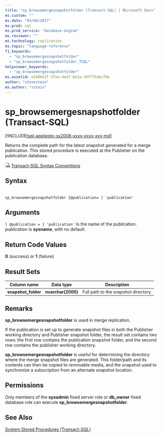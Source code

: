 ```yaml
---
title: "sp_browsemergesnapshotfolder (Transact-SQL) | Microsoft Docs"
ms.custom: ""
ms.date: "03/04/2017"
ms.prod: sql
ms.prod_service: "database-engine"
ms.reviewer: ""
ms.technology: replication
ms.topic: "language-reference"
f1_keywords: 
  - "sp_browsemergesnapshotfolder"
  - "sp_browsemergesnapshotfolder_TSQL"
helpviewer_keywords: 
  - "sp_browsemergesnapshotfolder"
ms.assetid: e248642f-5fea-4ed7-be1a-36ff75abcfde
author: "stevestein"
ms.author: "sstein"
---
```

# sp_browsemergesnapshotfolder (Transact-SQL)
[!INCLUDE[tsql-appliesto-ss2008-xxxx-xxxx-xxx-md](../../includes/tsql-appliesto-ss2008-xxxx-xxxx-xxx-md.md)]

  Returns the complete path for the latest snapshot generated for a merge publication. This stored procedure is executed at the Publisher on the publication database.  
  
 ![Topic link icon](../../database-engine/configure-windows/media/topic-link.gif "Topic link icon") [Transact-SQL Syntax Conventions](../../t-sql/language-elements/transact-sql-syntax-conventions-transact-sql.md)  
  
## Syntax  
  
```  
  
sp_browsemergesnapshotfolder [@publication= ] 'publication'  
```  
  
## Arguments  
`[ @publication = ] 'publication'`
 Is the name of the publication. *publication* is **sysname**, with no default.  
  
## Return Code Values  
 **0** (success) or **1** (failure)  
  
## Result Sets  
  
|Column name|Data type|Description|  
|-----------------|---------------|-----------------|  
|**snapshot_folder**|**nvarchar(2000)**|Full path to the snapshot directory.|  
  
## Remarks  
 **sp_browsemergesnapshotfolder** is used in merge replication.  
  
 If the publication is set up to generate snapshot files in both the Publisher working directory and Publisher snapshot folder, the result set contains two rows: the first row contains the publication snapshot folder, and the second row contains the publisher working directory.  
  
 **sp_browsemergesnapshotfolder** is useful for determining the directory where the merge snapshot files are generated. This folder/path and its contents can then be copied to removable media, and the snapshot used to synchronize a subscription from an alternate snapshot location.  
  
## Permissions  
 Only members of the **sysadmin** fixed server role or **db_owner** fixed database role can execute **sp_browsemergesnapshotfolder**.  
  
## See Also  
 [System Stored Procedures &#40;Transact-SQL&#41;](../../relational-databases/system-stored-procedures/system-stored-procedures-transact-sql.md)  
  
  
